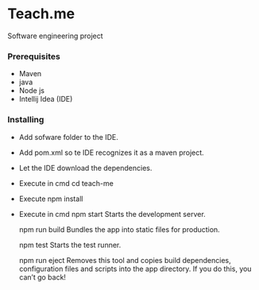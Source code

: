 # Teach.me

Software engineering project

### Prerequisites

- Maven
- java
- Node js
- Intellij Idea (IDE)

### Installing

- Add sofware folder to the IDE.
- Add pom.xml so te IDE recognizes it as a maven project.
- Let the IDE download the dependencies.
- Execute in cmd cd teach-me
- Execute npm install
- Execute in cmd
  npm start
    Starts the development server.

  npm run build
    Bundles the app into static files for production.

  npm test
    Starts the test runner.

  npm run eject
    Removes this tool and copies build dependencies, configuration files
    and scripts into the app directory. If you do this, you can’t go back!
